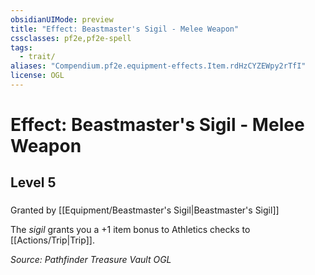 ```yaml
---
obsidianUIMode: preview
title: "Effect: Beastmaster's Sigil - Melee Weapon"
cssclasses: pf2e,pf2e-spell
tags:
  - trait/
aliases: "Compendium.pf2e.equipment-effects.Item.rdHzCYZEWpy2rTfI"
license: OGL
---
```

# Effect: Beastmaster's Sigil - Melee Weapon
## Level 5
### 






Granted by [[Equipment/Beastmaster's Sigil|Beastmaster's Sigil]]

The _sigil_ grants you a +1 item bonus to Athletics checks to [[Actions/Trip|Trip]].

*Source: Pathfinder Treasure Vault*
*OGL*